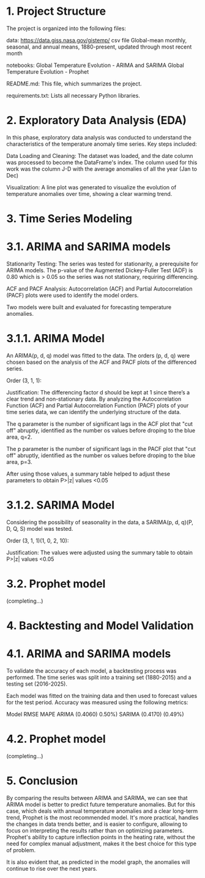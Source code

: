 # 1. Project Structure
The project is organized into the following files:

data: https://data.giss.nasa.gov/gistemp/
       csv file Global-mean monthly, seasonal, and annual means, 1880-present, updated through most recent month

notebooks: Global Temperature Evolution - ARIMA and SARIMA
           Global Temperature Evolution - Prophet

README.md: This file, which summarizes the project.

requirements.txt: Lists all necessary Python libraries.

# 2. Exploratory Data Analysis (EDA)
In this phase, exploratory data analysis was conducted to understand the characteristics of the temperature anomaly time series. Key steps included:

Data Loading and Cleaning: The dataset was loaded, and the date column was processed to become the DataFrame's index. The column used for this work was the column J-D with the average anomalies of all the year (Jan to Dec)

Visualization: A line plot was generated to visualize the evolution of temperature anomalies over time, showing a clear warming trend.

# 3. Time Series Modeling
# 3.1. ARIMA and SARIMA models
Stationarity Testing: The series was tested for stationarity, a prerequisite for ARIMA models. The p-value of the Augmented Dickey-Fuller Test (ADF) is 0.80 which is > 0.05 so the series was not stationary, requiring differencing.

ACF and PACF Analysis: Autocorrelation (ACF) and Partial Autocorrelation (PACF) plots were used to identify the model orders.

Two models were built and evaluated for forecasting temperature anomalies.

# 3.1.1. ARIMA Model
An ARIMA(p, d, q) model was fitted to the data. The orders (p, d, q) were chosen based on the analysis of the ACF and PACF plots of the differenced series.

Order (3, 1, 1):

Justification: The differencing factor d should be kept at 1 since there’s a clear trend and non-stationary data. By analyzing the Autocorrelation Function (ACF) and Partial Autocorrelation Function (PACF) plots of your time series data, we can identify the underlying structure of the data.

The q parameter is the number of significant lags in the ACF plot that "cut off" abruptly, identified as the number os values before droping to the blue area, q=2.

The p parameter is the number of significant lags in the PACF plot that "cut off" abruptly, identified as the number os values before droping to the blue area, p=3.

After using those values, a summary table helped to adjust these parameters to obtain P>|z| values <0.05

# 3.1.2. SARIMA Model
Considering the possibility of seasonality in the data, a SARIMA(p, d, q)(P, D, Q, S) model was tested.

Order (3, 1, 1)(1, 0, 2, 10):

Justification: The values were adjusted using the summary table to obtain P>|z| values <0.05

# 3.2. Prophet model
(completing...)

# 4. Backtesting and Model Validation
# 4.1. ARIMA and SARIMA models
To validate the accuracy of each model, a backtesting process was performed. The time series was split into a training set (1880-2015) and a testing set (2016-2025).

Each model was fitted on the training data and then used to forecast values for the test period. Accuracy was measured using the following metrics:

Model	RMSE	MAPE
ARIMA	(0.4060)	0.50%)
SARIMA	(0.4170)	(0.49%)

# 4.2. Prophet model
(completing...)

# 5. Conclusion
By comparing the results between ARIMA and SARIMA, we can see that ARIMA model is better to predict future temperature anomalies.
But for this case, which deals with annual temperature anomalies and a clear long-term trend, Prophet is the most recommended model. It's more practical, handles the changes in data trends better, and is easier to configure, allowing to focus on interpreting the results rather than on optimizing parameters. Prophet's ability to capture inflection points in the heating rate, without the need for complex manual adjustment, makes it the best choice for this type of problem.

It is also evident that, as predicted in the model graph, the anomalies will continue to rise over the next years.
